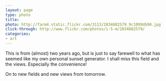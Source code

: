 ```yaml
---
layout: page
type: photo
title: 
photo: http://farm4.static.flickr.com/3113/2834882579_9c1099db90.jpg
click-through: http://www.flickr.com/photos/i-5-m/2834882579/
categories: 
- art
---
```

This is from (almost) two years ago, but is just to say farewell to what has seemed like my own personal sunset generator. I shall miss this field and the views. Especially the convenience!

On to new fields and new views from tomorrow.
